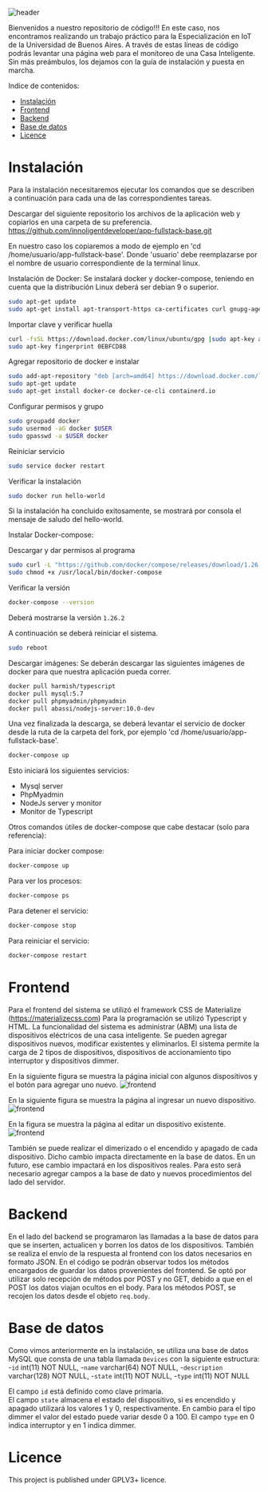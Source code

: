 ![header](doc/header.png)

Bienvenidos a nuestro repositorio de código!!!
En este caso, nos encontramos realizando un trabajo práctico para la Especialización en IoT de la Universidad de Buenos Aires.
A través de estas líneas de código podrás levantar una página web para el monitoreo de una Casa Inteligente.
Sin más preámbulos, los dejamos con la guía de instalación y puesta en marcha.

Indice de contenidos:
- [Instalación](#instalación)
- [Frontend](#frontend)
- [Backend](#backend)
- [Base de datos](#base-de-datos)
- [Licence](#licence)

# Instalación 
Para la instalación necesitaremos ejecutar los comandos que se describen a continuación para cada una de las correspondientes tareas.

Descargar del siguiente repositorio los archivos de la aplicación web y copiarlos en una carpeta de su preferencia.
https://github.com/innoligentdeveloper/app-fullstack-base.git

En nuestro caso los copiaremos a modo de ejemplo en 'cd /home/usuario/app-fullstack-base'. Donde 'usuario' debe reemplazarse por el nombre de usuario correspondiente de la terminal linux.

Instalación de Docker:
Se instalará docker y docker-compose, teniendo en cuenta que la distribución Linux deberá ser debian 9 o superior.
```sh
sudo apt-get update 
sudo apt-get install apt-transport-https ca-certificates curl gnupg-agent software-properties-common
```
Importar clave y verificar huella
```sh
curl -fsSL https://download.docker.com/linux/ubuntu/gpg |sudo apt-key add -
sudo apt-key fingerprint 0EBFCD88
```
Agregar repositorio de docker e instalar
```sh
sudo add-apt-repository "deb [arch=amd64] https://download.docker.com/linux/ubuntu $(lsb_release -cs) stable"
sudo apt-get update
sudo apt-get install docker-ce docker-ce-cli containerd.io
```
Configurar permisos y grupo
```sh
sudo groupadd docker
sudo usermod -aG docker $USER
sudo gpasswd -a $USER docker
```
Reiniciar servicio
```sh
sudo service docker restart
```
Verificar la instalación
```sh
sudo docker run hello-world
```
Si la instalación ha concluido exitosamente, se mostrará por consola el mensaje de saludo del hello-world.

Instalar Docker-compose:

Descargar y dar permisos al programa
```sh
sudo curl -L "https://github.com/docker/compose/releases/download/1.26.2/docker-compose-$(uname -s)-$(uname -m)" -o /usr/local/bin/docker-compose
sudo chmod +x /usr/local/bin/docker-compose
``` 
Verificar la versión
```sh
docker-compose --version
```
Deberá mostrarse la versión `1.26.2`

A continuación se deberá reiniciar el sistema.
```sh
sudo reboot
```

Descargar imágenes:
Se deberán descargar las siguientes imágenes de docker para que nuestra aplicación pueda correr.

```sh
docker pull harmish/typescript
docker pull mysql:5.7
docker pull phpmyadmin/phpmyadmin
docker pull abassi/nodejs-server:10.0-dev
```
Una vez finalizada la descarga, se deberá levantar el servicio de docker desde la ruta de la carpeta del fork, por ejemplo 'cd /home/usuario/app-fullstack-base'.

```sh
docker-compose up
```

Esto iniciará los siguientes servicios:
- Mysql server
- PhpMyadmin
- NodeJs server y monitor
- Monitor de Typescript

Otros comandos útiles de docker-compose que cabe destacar (solo para referencia):

Para iniciar docker compose:
```sh 
docker-compose up
```
Para ver los procesos:
```sh 
docker-compose ps
```
Para detener el servicio:
```sh 
docker-compose stop
```
Para reiniciar el servicio:
```sh 
docker-compose restart
```

# Frontend
Para el frontend del sistema se utilizó el framework CSS de Materialize (https://materializecss.com)
Para la programación se utilizó Typescript y HTML.
La funcionalidad del sistema es administrar (ABM) una lista de dispositivos eléctricos de una casa inteligente.
Se pueden agregar dispositivos nuevos, modificar existentes y eliminarlos.
El sistema permite la carga de 2 tipos de dispositivos, dispositivos de accionamiento tipo interruptor y dispositivos dimmer.

En la siguiente figura se muestra la página inicial con algunos dispositivos y el botón para agregar uno nuevo.
![frontend](doc/domotica.png)

En la siguiente figura se muestra la página al ingresar un nuevo dispositivo.
![frontend](doc/modalinsert.png)

En la figura se muestra la página al editar un dispositivo existente.
![frontend](doc/modaledit.png)

También se puede realizar el dimerizado o el encendido y apagado de cada dispositivo. Dicho cambio impacta directamente en la base de datos. En un futuro, ese cambio impactará en los dispositivos reales. Para esto será necesario agregar campos a la base de dato y nuevos procedimientos del lado del servidor.

# Backend
En el lado del backend se programaron las llamadas a la base de datos para que se inserten, actualicen y borren los datos de los dispositivos. También se realiza el envío de la respuesta al frontend con los datos necesarios en formato JSON.
En el código se podrán observar todos los métodos encargados de guardar los datos provenientes del frontend.
Se optó por utilizar solo recepción de métodos por POST y no GET, debido a que en el POST los datos viajan ocultos en el body. Para los métodos POST, se recojen los datos desde el objeto `req.body`.

# Base de datos
Como vimos anteriormente en la instalación, se utiliza una base de datos MySQL que consta de una tabla llamada `Devices` con la siguiente estructura:
  -`id` int(11) NOT NULL,
  -`name` varchar(64) NOT NULL,
  -`description` varchar(128) NOT NULL,
  -`state` int(11) NOT NULL,
  -`type` int(11) NOT NULL

El campo `id` está definido como clave primaria.\
El campo `state` almacena el estado del dispositivo, si es encendido y apagado utilizará los valores 1 y 0, respectivamente. En cambio para el tipo dimmer el valor del estado puede variar desde 0 a 100.
El campo `type` en 0 indica interruptor y en 1 indica dimmer.

# Licence
This project is published under GPLV3+ licence.
